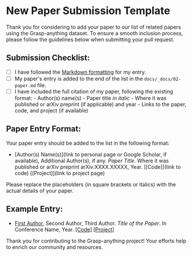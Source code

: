 # New Paper Submission Template

Thank you for considering to add your paper to our list of related papers using the Grasp-anything dataset. To ensure a smooth inclusion process, please follow the guidelines below when submitting your pull request.

## Submission Checklist:

- [ ] I have followed the [Markdown formatting](https://www.markdownguide.org/basic-syntax/) for my entry.
- [ ] My paper's entry is added to the end of the list in the `docs/_docs/02-paper.md` file.
- [ ] I have included the full citation of my paper, following the existing format:
      - Author(s) name(s)
      - Paper title *in italic*
      - Where it was published or arXiv preprint (if applicable) and year
      - Links to the paper, code, and project (if available)

## Paper Entry Format:

Your paper entry should be added to the list in the following format:

- [Author(s) Name(s)](link to personal page or Google Scholar, if available), Additional Author(s), if any. *Paper Title*. Where it was published or arXiv preprint arXiv:XXXX.XXXXX, Year. [[Code]](link to code) [[Project]](link to project page)

Please replace the placeholders (in square brackets or italics) with the actual details of your paper.

## Example Entry:

- [First Author](https://example.com), Second Author, Third Author. *Title of the Paper*. In Conference Name, Year. [[Code]](https://github.com/example/repo) [[Project]](https://example.com/project-page)

Thank you for contributing to the Grasp-anything project! Your efforts help to enrich our community and resources.
